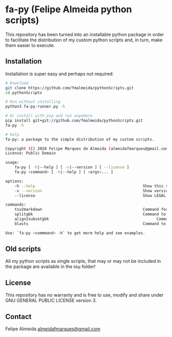 # fa-py (Felipe Almeida python scripts)

This repository has been turned into an installable python package in order to facilitate the distribution of my custom python scripts and, in turn, make them easier to execute.

## Installation

Installation is super easy and perhaps not required:

```bash
# Download
git clone https://github.com/fmalmeida/pythonScripts.git
cd pythonScripts

# Run without installing
python3 fa-py-runner.py -h

# Or install with pip and run anywhere
pip install git+git://github.com/fmalmeida/pythonScripts.git
fa-py -h

# help
fa-py: a package to the simple distribution of my custom scripts.

Copyright (C) 2020 Felipe Marques de Almeida (almeidafmarques@gmail.com)
License: Public Domain

usage:
    fa-py [ -h|--help ] [ -v|--version ] [ --license ]
    fa-py <command> [ -h|--help ] [ <args>... ]

options:
    -h --help                                               Show this screen
    -v --version                                            Show version information
    --license                                               Show LEGAL LICENSE information

commands:
    tsv2markdown                                            Command for rapid convertion of tsv or csv to markdown tables.
    splitgbk                                                Command to split multisequence genbank files into individual files.
    align2subsetgbk                                               Command to subset genbank files based on alignments to a FASTA file.
    blasts                                                  Command to execute automatized blast commands.

Use: `fa-py <commmand> -h` to get more help and see examples.
```

## Old scripts

All my python scripts as single scripts, that may or may not be included in the package are available in the `bkp` folder!

## License

This repository has no warranty and is free to use, modify and share under GNU GENERAL PUBLIC LICENSE version 3.

## Contact

Felipe Almeida <almeidafmarques@gmail.com>
